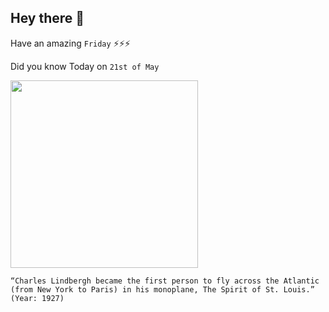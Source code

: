 ## Hey there 👋
Have an amazing `Friday` ⚡⚡⚡

Did you know Today on `21st of May`
 
 [<img src="https://go.newspapers.com/i/email/Ncom_HIH_May2016.jpg" width="300" />](https://www.history.com/topics/exploration/charles-a-lindbergh) 
 ```
“Charles Lindbergh became the first person to fly across the Atlantic (from New York to Paris) in his monoplane, The Spirit of St. Louis.” (Year: 1927)
```
